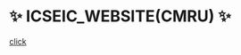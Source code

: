 # ✨ ICSEIC_WEBSITE(CMRU) ✨
[<a href="http://icseic2025.me/">click
</a>](http://icseic2025.me/)
 

    

